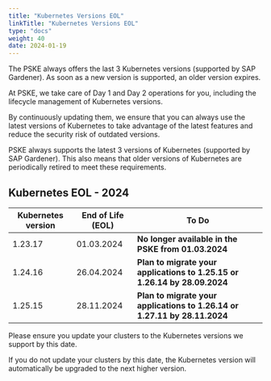 ```yaml
---
title: "Kubernetes Versions EOL"
linkTitle: "Kubernetes Versions EOL"
type: "docs"
weight: 40
date: 2024-01-19
---
```


The PSKE always offers the last 3 Kubernetes versions (supported by SAP Gardener). As soon as a new version is supported, an older version expires.

At PSKE, we take care of Day 1 and Day 2 operations for you, including the lifecycle management of Kubernetes versions.

By continuously updating them, we ensure that you can always use the latest versions of Kubernetes to take advantage of the latest features and reduce the security risk of outdated versions. 

PSKE always supports the latest 3 versions of Kubernetes (supported by SAP Gardener). This also means that older versions of Kubernetes are periodically retired to meet these requirements.

## Kubernetes EOL - 2024

| Kubernetes version | End of Life (EOL) | To Do |
|---|---|---|
| 1.23.17 | 01.03.2024 | **No longer available in the PSKE from 01.03.2024** |
| 1.24.16 | 26.04.2024 | **Plan to migrate your applications to 1.25.15 or 1.26.14 by 28.09.2024** |
| 1.25.15 | 28.11.2024 | **Plan to migrate your applications  to 1.26.14 or 1.27.11 by 28.11.2024** |

Please ensure you update your clusters to the Kubernetes versions we support by this date.

If you do not update your clusters by this date, the Kubernetes version will automatically be upgraded to the next higher version.